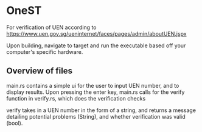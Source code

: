 # OneST

For verification of UEN according to <https://www.uen.gov.sg/ueninternet/faces/pages/admin/aboutUEN.jspx>

Upon building, navigate to target and run the executable based off your computer's specific hardware.

## Overview of files

main.rs contains a simple ui for the user to input UEN number, and to display results.
Upon pressing the enter key, main.rs calls for the verify function in verify.rs, which does the verification checks

verify takes in a UEN number in the form of a string, and returns a message detailing potential problems (String), and whether verification was valid (bool).
